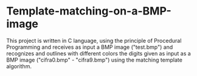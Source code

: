 # Template-matching-on-a-BMP-image
This project is written in C language, using the principle of Procedural Programming and receives as input a BMP image ("test.bmp") 
and recognizes and outlines with different colors the digits given as input as a BMP image ("cifra0.bmp" - "cifra9.bmp") using the matching template algorithm.
